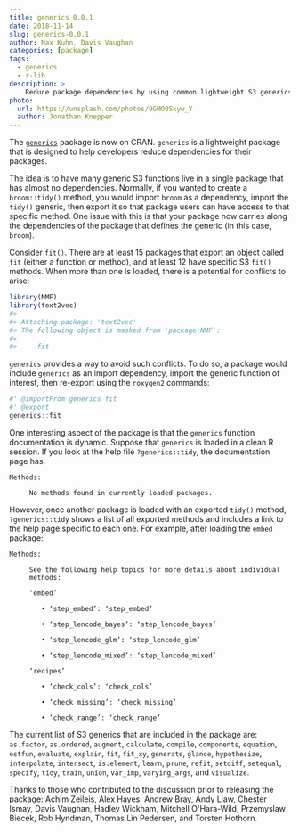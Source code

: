 ```yaml
---
title: generics 0.0.1
date: 2018-11-14
slug: generics-0.0.1
author: Max Kuhn, Davis Vaughan
categories: [package]
tags:
  - generics
  - r-lib
description: >
    Reduce package dependencies by using common lightweight S3 generics.
photo:
  url: https://unsplash.com/photos/9GMO0Sxyw_Y
  author: Jonathan Knepper
---
```




The [`generics`](https://github.com/r-lib/generics) package is now on CRAN. `generics` is a lightweight package that is designed to help developers reduce dependencies for their packages.

The idea is to have many generic S3 functions live in a single package that has almost no dependencies. Normally, if you wanted to create a `broom::tidy()` method, you would import `broom` as a dependency, import the `tidy()` generic, then export it so that package users can have access to that specific method. One issue with this is that your package now carries along the dependencies of the package that defines the generic (in this case, `broom`).

Consider `fit()`. There are at least 15 packages that export an object called `fit` (either a function or method), and at least 12 have specific S3 `fit()` methods. When more than one is loaded, there is a potential for conflicts to arise:

```r
library(NMF)
library(text2vec)
#> 
#> Attaching package: 'text2vec'
#> The following object is masked from 'package:NMF':
#> 
#>     fit
```

`generics` provides a way to avoid such conflicts. To do so, a package would include `generics` as an import dependency, import the generic function of interest, then re-export using the `roxygen2` commands:

```r
#' @importFrom generics fit
#' @export
generics::fit
```

One interesting aspect of the package is that the `generics` function documentation is dynamic. Suppose that `generics` is loaded in a clean R session. If you look at the help file `?generics::tidy`, the documentation page has:

```
Methods:

     No methods found in currently loaded packages.
```

However, once another package is loaded with an exported `tidy()` method, `?generics::tidy` shows a list of all exported methods and includes a link to the help page specific to each one. For example, after loading the `embed` package:

```
Methods:

     See the following help topics for more details about individual
     methods:

     ‘embed’

        • ‘step_embed’: ‘step_embed’

        • ‘step_lencode_bayes’: ‘step_lencode_bayes’

        • ‘step_lencode_glm’: ‘step_lencode_glm’

        • ‘step_lencode_mixed’: ‘step_lencode_mixed’

     ‘recipes’

        • ‘check_cols’: ‘check_cols’

        • ‘check_missing’: ‘check_missing’

        • ‘check_range’: ‘check_range’
```

The current list of S3 generics that are included in the package are: `as.factor`, `as.ordered`, `augment`, `calculate`, `compile`, `components`, `equation`, `estfun`, `evaluate`, `explain`, `fit`, `fit_xy`, `generate`, `glance`, `hypothesize`, `interpolate`, `intersect`, `is.element`, `learn`, `prune`, `refit`, `setdiff`, `setequal`, `specify`, `tidy`, `train`, `union`, `var_imp`, `varying_args`, and `visualize`.

Thanks to those who contributed to the discussion prior to releasing the package: Achim Zeileis, Alex Hayes, Andrew Bray, Andy Liaw, Chester Ismay, Davis Vaughan, Hadley Wickham, Mitchell O'Hara-Wild, Przemyslaw Biecek, Rob Hyndman, Thomas Lin Pedersen, and Torsten Hothorn.
 
